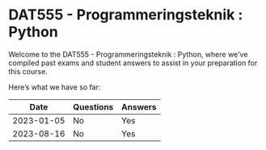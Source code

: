 # DAT555 - Programmeringsteknik : Python
Welcome to the DAT555 - Programmeringsteknik : Python, where we've compiled past exams and student answers to assist in your preparation for this course.

Here’s what we have so far:

|    Date    | Questions | Answers |
|------------|-----------|---------|
| 2023-01-05 | No        | Yes     |
| 2023-08-16 | No        | Yes     |
